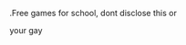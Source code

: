 .Free games for school, dont disclose this or 


































































































your gay

